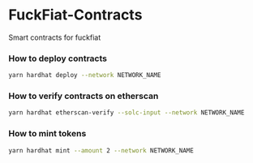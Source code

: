 # FuckFiat-Contracts

Smart contracts for fuckfiat

### How to deploy contracts

```sh
yarn hardhat deploy --network NETWORK_NAME
```

### How to verify contracts on etherscan

```sh
yarn hardhat etherscan-verify --solc-input --network NETWORK_NAME
```

### How to mint tokens

```sh
yarn hardhat mint --amount 2 --network NETWORK_NAME
```
